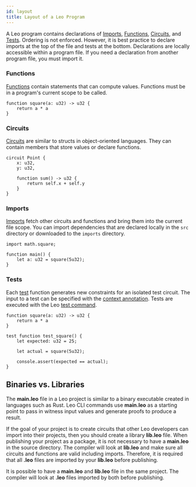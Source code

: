 ```yaml
---
id: layout
title: Layout of a Leo Program
---
```


A Leo program contains declarations of [Imports](#imports), [Functions](#functions), [Circuits](#circuits), 
and [Tests](#tests). Ordering is not enforced. However, it is best practice to declare imports at the top of the file and tests at the bottom.
Declarations are locally accessible within a program file. If you need a declaration from another program file, you must import it.

### Functions

[Functions](07_functions.md) contain statements that can compute values. 
Functions must be in a program's current scope to be called.

```leo
function square(a: u32) -> u32 {
    return a * a
}
```

### Circuits

[Circuits](09_circuits.md) are similar to structs in object-oriented languages. They can contain members that store values or declare functions.

```leo
circuit Point {
    x: u32,
    y: u32,

    function sum() -> u32 {
        return self.x + self.y
    }
}
```

### Imports

[Imports](10_imports.md) fetch other circuits and functions and bring them into the current file scope.
You can import dependencies that are declared locally in the `src` directory or downloaded to the `imports` directory.

```leo
import math.square;

function main() {
    let a: u32 = square(5u32);
}
```

### Tests

Each [test](12_tests.md) function generates new constraints for an isolated test circuit.
The input to a test can be specified with the [context annotation](12_tests.md#test-context-annotation).
Tests are executed with the Leo [test command](aleo/documentation/developer/cli/05_test.md).

```leo
function square(a: u32) -> u32 {
    return a * a
}

test function test_square() {
    let expected: u32 = 25;

    let actual = square(5u32);

    console.assert(expected == actual);
}
```

## Binaries vs. Libraries

The **main.leo** file in a Leo project is similar to a binary executable created in languages such as Rust.
Leo CLI commands use **main.leo** as a starting point to pass in witness input values and generate proofs to produce a result.

If the goal of your project is to create circuits that other Leo developers can import into their projects, 
then you should create a library **lib.leo** file. When publishing your project as a package, it is not necessary to have a **main.leo**
in the source directory. The compiler will look at **lib.leo** and make sure all circuits and functions are valid including imports.
Therefore, it is required that all **.leo** files are imported by your **lib.leo** before publishing.

It is possible to have a **main.leo** and **lib.leo** file in the same project. The compiler will look at **.leo** files 
imported by both before publishing.

